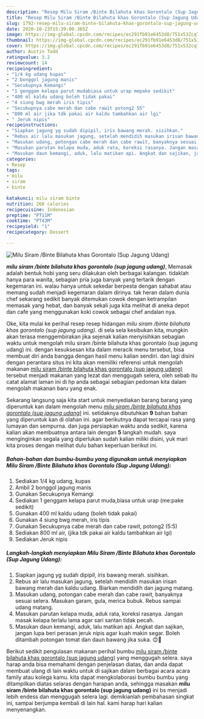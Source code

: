 ```yaml
---
description: "Resep Milu Siram /Binte Bilahuta khas Gorontalo (Sup Jagung Udang), Bikin Ngiler"
title: "Resep Milu Siram /Binte Bilahuta khas Gorontalo (Sup Jagung Udang), Bikin Ngiler"
slug: 1792-resep-milu-siram-binte-bilahuta-khas-gorontalo-sup-jagung-udang-bikin-ngiler
date: 2020-10-23T15:39:00.365Z
image: https://img-global.cpcdn.com/recipes/ec291fb91e6453d8/751x532cq70/milu-siram-binte-bilahuta-khas-gorontalo-sup-jagung-udang-foto-resep-utama.jpg
thumbnail: https://img-global.cpcdn.com/recipes/ec291fb91e6453d8/751x532cq70/milu-siram-binte-bilahuta-khas-gorontalo-sup-jagung-udang-foto-resep-utama.jpg
cover: https://img-global.cpcdn.com/recipes/ec291fb91e6453d8/751x532cq70/milu-siram-binte-bilahuta-khas-gorontalo-sup-jagung-udang-foto-resep-utama.jpg
author: Austin Todd
ratingvalue: 3.2
reviewcount: 14
recipeingredient:
- "1/4 kg udang kupas"
- "2 bonggol jagung manis"
- "Secukupnya Kemangi"
- "1 genggam kelapa parut mudabiasa untuk urap mepake sedikit"
- "400 ml kaldu udang boleh tidak pakai"
- "4 siung bwg merah iris tipis"
- "Secukupnya cabe merah dan cabe rawit potong2 55"
- "800 ml air jika tdk pakai air kaldu tambahkan air lgi"
- " Jeruk nipis"
recipeinstructions:
- "Siapkan jagung yg sudah dipipil, iris bawang merah. sisihkan."
- "Rebus air lalu masukan jagung, setelah mendidih masukan irisan bawang merah dan kaldu udang. Biarkan mendidih dan jagung matang."
- "Masukan udang, potongan cabe merah dan cabe rawit, banyaknya sesuai selera. Masukan garam, gula, merica bubuk. Rebus sampai udang matang."
- "Masukan parutan kelapa muda, aduk rata, koreksi rasanya. Jangan masak kelapa terlalu lama agar sari santan tidak pecah."
- "Masukan daun kemangi, aduk, lalu matikan api. Angkat dan sajikan, jangan lupa beri perasan jeruk nipis agar kuah makin segar. Boleh ditambah potongan tomat dan daun bawang jika suka. 😊💙"
categories:
- Resep
tags:
- milu
- siram
- binte

katakunci: milu siram binte 
nutrition: 268 calories
recipecuisine: Indonesian
preptime: "PT11M"
cooktime: "PT43M"
recipeyield: "1"
recipecategory: Dessert

---
```



![Milu Siram /Binte Bilahuta khas Gorontalo (Sup Jagung Udang)](https://img-global.cpcdn.com/recipes/ec291fb91e6453d8/751x532cq70/milu-siram-binte-bilahuta-khas-gorontalo-sup-jagung-udang-foto-resep-utama.jpg)

<b><i>milu siram /binte bilahuta khas gorontalo (sup jagung udang)</i></b>, Memasak adalah bentuk hobi yang seru dilakukan oleh berbagai kalangan. tidaklah hanya para wanita, sebagian pria juga banyak yang tertarik dengan kegemaran ini. walau hanya untuk sekedar berpesta dengan sahabat atau memang sudah menjadi kegemaran dalam dirinya. tak heran dalam dunia chef sekarang sedikit banyak ditemukan cowok dengan ketrampilan memasak yang hebat, dan banyak sekali juga kita melihat di aneka depot dan cafe yang menggunakan koki cowok sebagai chef andalan nya.

Oke, kita mulai ke perihal resep resep hidangan <i>milu siram /binte bilahuta khas gorontalo (sup jagung udang)</i>. di sela sela kesibukan kita, mungkin akan terasa menggembirakan jika sejenak kalian menyisihkan sebagian waktu untuk mengolah milu siram /binte bilahuta khas gorontalo (sup jagung udang) ini. dengan kesuksesan kita dalam meracik menu tersebut, bisa membuat diri anda bangga dengan hasil menu kalian sendiri. dan lagi disini dengan perantara situs ini kita akan memiliki referensi untuk mengolah makanan <u>milu siram /binte bilahuta khas gorontalo (sup jagung udang)</u> tersebut menjadi makanan yang lezat dan menggugah selera, oleh sebab itu catat alamat laman ini di hp anda sebagai sebagian pedoman kita dalam mengolah makanan baru yang enak.




Sekarang langsung saja kita start untuk menyediakan barang barang yang diperuntuk kan dalam mengolah menu <u><i>milu siram /binte bilahuta khas gorontalo (sup jagung udang)</i></u> ini. setidaknya dibutuhkan <b>9</b> bahan bahan yang diperuntuk kan di olahan ini. agar berikutnya dapat tercapai rasa yang lumayan dan sempurna. dan juga persiapkan waktu anda sedikit, karena kalian akan membuatnya antara lain dengan <b>5</b> langkah mudah. saya menginginkan segala yang diperlukan sudah kalian miliki disini, yuk mari kita proses dengan melihat dulu bahan keperluan berikut ini.

<!--inarticleads1-->

##### Bahan-bahan dan bumbu-bumbu yang digunakan untuk menyiapkan Milu Siram /Binte Bilahuta khas Gorontalo (Sup Jagung Udang):

1. Sediakan 1/4 kg udang, kupas
1. Ambil 2 bonggol jagung manis
1. Gunakan Secukupnya Kemangi
1. Sediakan 1 genggam kelapa parut muda,biasa untuk urap (me:pake sedikit)
1. Gunakan 400 ml kaldu udang (boleh tidak pakai)
1. Gunakan 4 siung bwg merah, iris tipis
1. Gunakan Secukupnya cabe merah dan cabe rawit, potong2 (5:5)
1. Sediakan 800 ml air, (jika tdk pakai air kaldu tambahkan air lgi)
1. Sediakan  Jeruk nipis




<!--inarticleads2-->

##### Langkah-langkah menyiapkan Milu Siram /Binte Bilahuta khas Gorontalo (Sup Jagung Udang):

1. Siapkan jagung yg sudah dipipil, iris bawang merah. sisihkan.
1. Rebus air lalu masukan jagung, setelah mendidih masukan irisan bawang merah dan kaldu udang. Biarkan mendidih dan jagung matang.
1. Masukan udang, potongan cabe merah dan cabe rawit, banyaknya sesuai selera. Masukan garam, gula, merica bubuk. Rebus sampai udang matang.
1. Masukan parutan kelapa muda, aduk rata, koreksi rasanya. Jangan masak kelapa terlalu lama agar sari santan tidak pecah.
1. Masukan daun kemangi, aduk, lalu matikan api. Angkat dan sajikan, jangan lupa beri perasan jeruk nipis agar kuah makin segar. Boleh ditambah potongan tomat dan daun bawang jika suka. 😊💙




Berikut sedikit pengulasan makanan perihal bumbu <u>milu siram /binte bilahuta khas gorontalo (sup jagung udang)</u> yang menggugah selera. saya harap anda bisa memahami dengan penjelasan diatas, dan anda dapat membuat ulang di lain waktu untuk di sajikan dalam berbagai acara acara family atau kolega kamu. kita dapat mengkolaborasi bumbu bumbu yang ditampilkan diatas selaras dengan harapan anda, sehingga masakan <b>milu siram /binte bilahuta khas gorontalo (sup jagung udang)</b> ini bs menjadi lebih endess dan menggugah selera lagi. demikianlah pembahasan singkat ini, sampai berjumpa kembali di lain hal. kami harap hari kalian menyenangkan.
